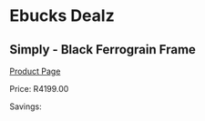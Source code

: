 
# Ebucks Dealz
## Simply - Black Ferrograin Frame
[Product Page](https://www.ebucks.com/web/shop/productSelected.do?prodId=960195420&catId=1130195724)

Price: R4199.00

Savings: 


	